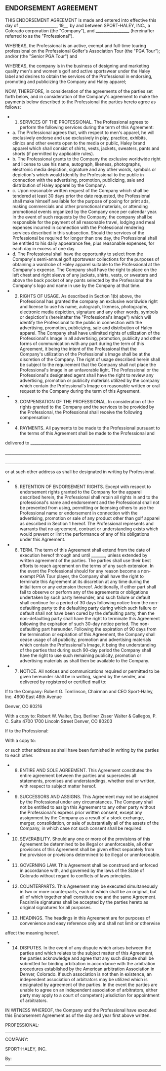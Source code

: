 ## ENDORSEMENT AGREEMENT

THIS ENDORSEMENT AGREEMENT is made and entered into effective this day of \_\_\_\_\_\_\_\_\_\_\_\_\_\_\_\_\_\_\_, 19\_\_,  by and between SPORT-HALEY, INC.,  a Colorado corporation (the "Company"), and \_\_\_\_\_\_\_\_\_\_\_\_\_\_\_\_\_ (hereinafter referred to as the "Professional").

WHEREAS, the Professional is an active, exempt and full-time touring professional on the Professional Golfer's Association Tour (the "PGA Tour"); and/or (the "Senior PGA Tour") and

WHEREAS, the company is in the business of designing and marketing quality men's and women's golf and active sportswear under the Haley label and desires to obtain the services of the Professional in endorsing, promoting and publicizing the Company and Haley apparel;

NOW, THEREFORE, in consideration of the agreements of the parties set forth below, and in consideration of the Company's agreement to make the payments below described to the Professional the parties hereto agree as follows:

- 1.   SERVICES OF THE PROFESSIONAL.  The Professional agrees to perform the following services during the term of this Agreement:
- a.  The Professional agrees that, with respect to men's apparel, he will exclusively endorse and use exclusively in play, practice, exhibits, clinics and other events open to the media or public, Haley brand apparel which shall consist of shirts, vests, jackets, sweaters, pants and shorts (if permitted by applicable rules).
- b.  The Professional grants to the Company the exclusive worldwide right and license to use his name, autograph, likeness, photographs, electronic media depiction, signature and any other words, symbols or depiction's which would identify the Professional to the public in connection with the advertising, promotion, publicizing, sale and distribution of Haley apparel by the Company.
- c.  Upon reasonable written request of the Company which shall be tendered at least 30 days prior the date requested, the Professional shall make himself available for the purpose of posing for print ads, making commercials and other promotional materials, or attending promotional events organized by the Company once per calendar year.  In the event of such requests by the Company, the company shall be responsible for the payment of all reasonable travel, lodging and meal expenses incurred in connection with the Professional rendering services described in this subsection. Should the services of the Professional be required for longer than one day, the Professional shall be entitled to his daily appearance fee, plus reasonable expenses, for each day in excess of one day.
- d.  The Professional shall have the opportunity to select from the Company's semi-annual golf sportswear collections for the purposes of obtaining a wardrobe of Haley apparel suitable to the Professional at the Company's expense. The Company shall have the right to place on the left chest and right sleeve of any jackets, shirts, vests, or sweaters and above the back pocket of any pants selected by the Professional the Company's logo and name in use by the Company at that time.
- 2.    RIGHTS OF USAGE.  As described in Section 1(b) above, the Professional has granted the company an exclusive worldwide right and license to use his name, autograph, likeness, photographs, electronic media depiction, signature and any other words, symbols or depiction's (hereinafter the "Professional's Image") which will identify the Professional to the public in connection with the advertising, promotion, publicizing, sale and distribution of Haley apparel.  The Company shall have unlimited rights of utilization of the Professional's Image in all advertising, promotion, publicity and other forms of communication with any part during the term of this Agreement, it being the intent of the Professional that the Company's utilization of the Professional's Image shall be at the discretion of the Company.  The right of usage described herein shall be subject to the requirement that the Company shall not place the Professional's Image in an unfavorable light.  The Professional or the Professional's designated agent shall have the right to review any advertising, promotion or publicity materials utilized by the company which contain the Professional's Image on reasonable written or oral request to the Company during the term of this Agreement.
- 3.   COMPENSATION OF THE PROFESSIONAL.  In consideration of the rights granted to the Company and the services to be provided by the Professional, the Professional shall receive the following compensation:
- 4.   PAYMENTS. All payments to be made to the Professional pursuant to the terms of this Agreement shall be made to the Professional and

delivered to \_\_\_\_\_\_\_\_\_\_\_\_\_\_\_\_\_\_\_\_\_\_\_\_\_\_\_\_\_\_\_\_\_\_\_\_\_\_\_\_\_\_\_\_\_\_\_\_\_\_\_\_\_\_\_\_

\_\_\_\_\_\_\_\_\_\_\_\_\_\_\_\_\_\_\_\_\_\_\_\_\_\_\_\_\_\_\_\_\_\_\_\_\_\_\_\_\_\_\_\_\_\_\_\_\_\_\_\_\_\_\_\_\_\_\_\_\_\_\_\_\_\_\_\_\_

\_\_\_\_\_\_\_\_\_\_\_\_\_\_\_\_\_\_\_\_\_\_\_\_\_\_\_\_\_\_\_\_\_\_\_\_\_\_\_\_\_\_\_\_\_\_\_\_\_\_\_\_\_\_\_\_\_\_\_\_\_\_\_\_\_\_\_\_\_

or at such other address as shall be designated in writing by Professional.

- 5.   RETENTION OF ENDORSEMENT RIGHTS. Except with respect to endorsement rights granted to the Company for the apparel described herein, the Professional shall retain all rights in and to the professional's name and endorsement and the Professional shall not be prevented from using, permitting or licensing others to  use the Professional name or endorsement in connection with the advertising, promotion or sale of any product other than golf apparel as described in Section 1 hereof. The Professional represents and warrants that no agreement, contract or understanding exists which would prevent or limit the performance of any of his obligations under this Agreement.
- 6.   TERM. The term of this Agreement shall extend from the date of execution hereof through and until \_\_\_\_\_\_\_, unless extended by written agreement of the parties. The parties shall use their best efforts to reach agreement on the terms of any such extension. In the event the Professional should for any reason become a non-exempt PGA Tour player, the Company shall have the right to terminate this Agreement at its discretion at any time during the initial term or any extension thereof.  Additionally, if either part shall fail to observe or perform any of the agreements or obligations undertaken by such party hereunder, and such failure or default shall continue for a period of 30 days following notice from the non-defaulting party to the defaulting party during which such failure or default shall not have been cured by the defaulting party, then the non-defaulting party shall have the right to terminate this Agreement following the expiration of such 30-day notice period. The non-defaulting part hereunder. Following the expiration of 90 days from the termination or expiration of this Agreement, the Company shall cease usage of all publicity, promotion and advertising materials which contain the Professional's Image, it being the understanding of the parties that during such 90-day period the Company shall have the right to use such remaining publicity, promotion or advertising materials as shall then be available to the Company.
- 7.   NOTICE. All notices and communications required or permitted to be given hereunder shall be in writing, signed by the sender, and delivered by registered or certified mail to:

If to the Company:       Robert G. Tomlinson, Chairman and CEO Sport-Haley, Inc. 4600 East 48th Avenue

Denver, CO 80216

With a copy to:          Robert W. Walter, Esq. Berliner Zisser Walter & Gallegos, P. C. Suite 4700 1700 Lincoln Street Denver, CO 80203

If to the Professional:

With a copy to:

or such other address as shall have been furnished in writing by the parties to each other.

- 8.   ENTIRE AND SOLE AGREEMENT. This Agreement constitutes the entire agreement between the parties and supersedes all statements, promises and understandings, whether oral or written, with respect to subject matter hereof.
- 9.   SUCCESSORS AND ASSIGNS. This Agreement may not be assigned by the Professional under any circumstances. The Company shall not be entitled to assign this Agreement to any other party without the Professional's express prior written consent, except any assignment by the Company as a result of a stock exchange, merger, consolidation, or sale of substantially all of the assets of the Company, in which case not such consent shall be required.
- 10.  SEVERABILITY. Should any one or more of the provisions of this Agreement be determined to be illegal or unenforceable, all other provisions of this Agreement shall be given effect separately from the provision or provisions determined to be illegal or unenforceable.
- 11.  GOVERNING LAW. This Agreement shall be construed and enforced in accordance with, and governed by the laws of the State of Colorado without regard to conflicts of laws principles.
- 12.  COUNTERPARTS. This Agreement may be executed simultaneously in two or more counterparts, each of which shall be an original, but all of which together shall constitute one and the same Agreement. Facsimile signatures shall be accepted by the parties hereto as original signatures for all purposes.
- 13.  HEADINGS. The headings in this Agreement are for purposes of convenience and easy reference only and shall not limit or otherwise

affect the meaning hereof.

- 14.  DISPUTES. In the event of any dispute which arises between the parties and which relates to the subject matter of this Agreement, the parties acknowledge and agree that any such dispute shall be submitted for binding arbitration in accordance with the arbitration procedures established by the American arbitration Association in Denver, Colorado.  If such association is not then in existence, an independent association of arbitrators may be utilized  which is designated by agreement of the parties. In the event the parties are unable to agree on an independent association of arbitrators, either party may apply to a court of competent jurisdiction for appointment of arbitrators.

IN WITNESS WHEREOF, the Company and the Professional have executed this Endorsement Agreement as of the day and year first above written.

PROFESSIONAL:

----------------------------------------

COMPANY:

SPORT-HALEY, INC.

By:

-------------------------------------